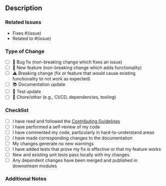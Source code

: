 ## Description
<!-- A clear and concise description of the changes in this pull request. -->

### Related Issues
<!-- List any related issues or pull requests. -->
- Fixes #(issue)
- Related to #(issue)

### Type of Change
<!-- Check one of the following with "x" -->
- [ ] 🐛 Bug fix (non-breaking change which fixes an issue)
- [ ] 🚀 New feature (non-breaking change which adds functionality)
- [ ] ⚠️ Breaking change (fix or feature that would cause existing functionality to not work as expected)
- [ ] 📚 Documentation update
- [ ] 🧪 Test update
- [ ] 🔧 Chore/other (e.g., CI/CD, dependencies, tooling)

### Checklist
- [ ] I have read and followed the [Contributing Guidelines](CONTRIBUTING.md)
- [ ] I have performed a self-review of my code
- [ ] I have commented my code, particularly in hard-to-understand areas
- [ ] I have made corresponding changes to the documentation
- [ ] My changes generate no new warnings
- [ ] I have added tests that prove my fix is effective or that my feature works
- [ ] New and existing unit tests pass locally with my changes
- [ ] Any dependent changes have been merged and published in downstream modules

### Additional Notes
<!-- Add any additional information or context about the pull request. -->
